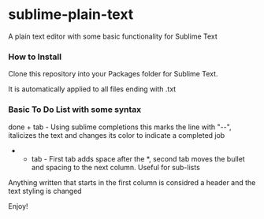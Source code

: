 # sublime-plain-text
A plain text editor with some basic functionality for Sublime Text

### How to Install
Clone this repository into your Packages folder for Sublime Text.

It is automatically applied to all files ending with .txt

### Basic To Do List with some syntax

done + tab - Using sublime completions this marks the line with "--", italicizes the text and changes its color to indicate a completed job
* + tab - First tab adds space after the *, second tab moves the bullet and spacing to the next column. Useful for sub-lists

Anything written that starts in the first column is considred a header and the text styling is changed

Enjoy!
